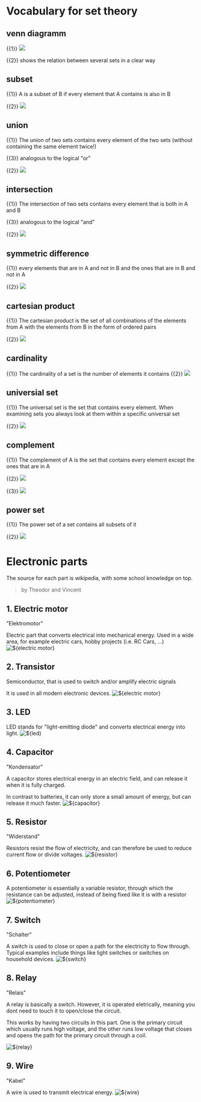 # Vocabulary for set theory
## venn diagramm
{{1}}
![](https://assets.serlo.org/legacy/6918_oXhoZb5ubc.png)

{{2}}
shows the relation between several sets in a clear way
## subset
{{1}}
A is a subset of B if every element that A contains is also in B

{{2}}
![](https://upload.wikimedia.org/wikipedia/commons/thumb/b/b0/Venn_A_subset_B.svg/1200px-Venn_A_subset_B.svg.png)

## union
{{1}}
The union of two sets contains every element of the two sets 
(without containing the same element twice!)

{{3}}
analogous to the logical "or"

{{2}}
![](https://cdn1.byjus.com/wp-content/uploads/2018/10/n.1.png)

## intersection
{{1}}
The intersection of two sets contains every element that is both in A and B

{{3}}
analogous to the logical "and" 

{{2}}
![](https://d138zd1ktt9iqe.cloudfront.net/media/seo_landing_files/intersection-of-sets-2-1618918610.png)


## symmetric difference
{{1}}
every elements that are in A and not in B and the ones that are in B and not in A

{{2}}
![](https://assets.serlo.org/legacy/6950_HosBrA251f.png)

## cartesian product
{{1}}
The cartesian product is the set of all combinations of the elements from A with the elements from B in the form of ordered pairs

{{2}}
![](https://upload.wikimedia.org/wikipedia/commons/thumb/4/4e/Cartesian_Product_qtl1.svg/1200px-Cartesian_Product_qtl1.svg.png)

## cardinality
{{1}}
The cardinality of a set is the number of elements it contains
{{2}}
![](https://miro.medium.com/max/936/1*rYcxM9VkGltZ4FQdNGNOdA.png)


## universial set
{{1}}
The universal set is the set that contains every element. When examining sets you always look at them within a specific universal set

{{2}}
![](https://www.mathgoodies.com/sites/default/files/lesson_images/universal_example3_0.png)
## complement
{{1}}
The complement of A is the set that contains every element except the ones that are in A

{{2}}
![](https://d1avenlh0i1xmr.cloudfront.net/15241537-f608-4bb2-b487-55306c5fa053/complement-of-set---venn-diagram.jpg)

{{3}}
![](https://raw.githubusercontent.com/ToniMahojoni/sets/main/unknown.png)
## power set
{{1}}
The power set of a set contains all subsets of it

{{2}}
![](https://www.mathsisfun.com/sets/images/power-set.svg)


# Electronic parts
The source for each part is wikipedia, with some school knowledge on top.

> by Theodor and Vincent
## 1. Electric motor
"Elektromotor"

Electric part that converts electrical into mechanical energy.
Used in a wide area, for example electric cars, hobby projects (i.e. RC Cars, ...)
![${electric motor}](https://www.omemotors.de/media/wysiwyg/statics/smoke-mobile.png)

## 2. Transistor
Semiconductor, that is used to switch and/or amplify electric signals

It is used in all modern electronic devices.
![${electric motor}](https://www.leifiphysik.de/sites/default/files/images/4aa23a58808bd32d661188221bf0ca2a/600erfindung_des_transistors_bild_transistor.jpg)

## 3. LED
LED stands for "light-emitting diode" and converts electrical energy into light.
![${led}](https://res.cloudinary.com/rsc/image/upload/b_auto,c_pad,dpr_1.0,f_auto,h_303,q_auto,w_540/c_pad,h_303,w_540/R1278392-01)

## 4. Capacitor
"Kondensator"

A capacitor stores electrical energy in an electric field, and can release it when it is fully charged.

In contrast to batteries, it can only store a small amount of energy, but can release it much faster.
![${capacitor}](https://www.ultralibrarian.com/wp-content/uploads/2022/07/shutterstock_731355235.jpg)

## 5. Resistor
"Widerstand"

Resistors resist the flow of electricity, and can therefore be used to reduce current flow or divide voltages.
![${resistor}](https://content.instructables.com/F00/72CL/IRXT3HTJ/F0072CLIRXT3HTJ.jpg)
## 6. Potentiometer
A potentiometer is essentially a variable resistor, through which the resistance can be adjusted, instead of being fixed like it is with a resistor
![${potentiometer}](https://upload.wikimedia.org/wikipedia/commons/0/0a/Electronic-Component-Potentiometer.jpg)
## 7. Switch
"Schalter"

A switch is used to close or open a path for the electricity to flow through.
Typical examples include things like light switches or switches on household devices.
![${switch}](https://i.ytimg.com/vi/AbqGWNIItTo/maxresdefault.jpg)
## 8. Relay
"Relais"

A relay is basically a switch. However, it is operated eletrically, meaning you dont need to touch it to open/close the circuit.

This works by having two circuits in this part. One is the primary circuit which usually runs high voltage, and the other runs low voltage that closes and opens the path for the primary circuit through a coil.

![${relay}](https://upload.wikimedia.org/wikipedia/commons/thumb/3/38/Delta_Electronics_DPS-350FB_A_-_board_1_-_OEG_SDT-SS-112M_-_case_removed-3045.jpg/440px-Delta_Electronics_DPS-350FB_A_-_board_1_-_OEG_SDT-SS-112M_-_case_removed-3045.jpg)
## 9. Wire
"Kabel"

A wire is used to transmit electrical energy.
![${wire}](https://www.hedgehogelectric.com/images/blog/What-Do-Electrical-Wire-Colors-Mean.jpg)